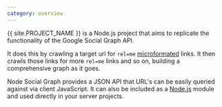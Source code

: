 ```yaml
---
category: overview
---
```

&#8291;<span class="project-name">{{ site.PROJECT_NAME }}</span> is a Node.js project that aims to replicate the functionality of the Google Social Graph API.

It does this by crawling a target url for `rel=me` [microformated][microformats] links. It then crawls those links for more `rel=me` links and so on, building a comprehensive graph as it goes.

Node Social Graph provides a JSON API that URL's can be easily queried against via client JavaScript. It can also be included as a [Node.js][node] module and used directly in your server projects.

[node]: http://nodejs.org/
[microformats]: http://microformats.org/wiki/rel-me